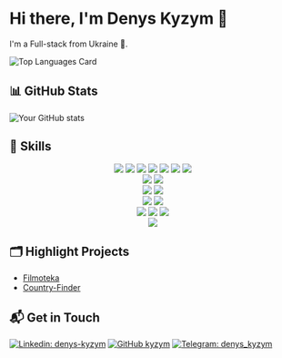 # Hi there, I'm Denys Kyzym 👋 


I'm a Full-stack from Ukraine 🚀. 


![Top Languages Card](https://github-readme-stats.vercel.app/api/top-langs/?username=kyzym&layout=compact)





## 📊 GitHub Stats

![Your GitHub stats](https://github-readme-stats.vercel.app/api?username=kyzym&show_icons=true&theme=tokyonight) 




## 💼 Skills

<div align="center">
    <img src="https://img.shields.io/badge/JavaScript-F7DF1E?style=for-the-badge&logo=javascript&logoColor=black">
   <img src="https://img.shields.io/badge/TypeScript-3178C6?style=for-the-badge&logo=typescript&logoColor=white">
    <img src="https://img.shields.io/badge/HTML-E34F26?style=for-the-badge&logo=html5&logoColor=white">
    <img src="https://img.shields.io/badge/CSS-1572B6?style=for-the-badge&logo=css3&logoColor=white">
  <img src="https://img.shields.io/badge/SASS-CC6699?style=for-the-badge&logo=sass&logoColor=white">
    <img src="https://img.shields.io/badge/React-61DAFB?style=for-the-badge&logo=react&logoColor=black">
  <img src="https://img.shields.io/badge/Redux-764ABC?style=for-the-badge&logo=redux&logoColor=white">

</div>
<div align="center">
<!--     <img src="https://img.shields.io/badge/TypeScript-3178C6?style=for-the-badge&logo=typescript&logoColor=white">
    <img src="https://img.shields.io/badge/HTML-E34F26?style=for-the-badge&logo=html5&logoColor=white">
    <img src="https://img.shields.io/badge/CSS-1572B6?style=for-the-badge&logo=css3&logoColor=white"> -->
</div>
<div align="center">
    
    
</div>
<div align="center">
    <img src="https://img.shields.io/badge/Webpack-8DD6F9?style=for-the-badge&logo=webpack&logoColor=black">
    <img src="https://img.shields.io/badge/Vite-646cff?style=for-the-badge&logo=vite&logoColor=white">
</div>
<div align="center">
    <img src="https://img.shields.io/badge/Git-F05032?style=for-the-badge&logo=git&logoColor=white">
    <img src="https://img.shields.io/badge/Markdown-000000?style=for-the-badge&logo=markdown&logoColor=white">
</div>
<div align="center">
    <img src="https://img.shields.io/badge/Express-000000?style=for-the-badge&logo=express&logoColor=white">
    <img src="https://img.shields.io/badge/MongoDB-47A248?style=for-the-badge&logo=mongodb&logoColor=white">
</div>
<div align="center">
    <img src="https://img.shields.io/badge/Node.js-339933?style=for-the-badge&logo=node.js&logoColor=white">
    <img src="https://img.shields.io/badge/Docker-2496ED?style=for-the-badge&logo=docker&logoColor=white">
    <img src="https://img.shields.io/badge/Firebase-FFCA28?style=for-the-badge&logo=firebase&logoColor=black">
</div>
<div align="center">
    <img src="https://img.shields.io/badge/React_Native-61DBFB?style=for-the-badge&logo=react&logoColor=black">
</div>




## 🗂️ Highlight Projects

- [Filmoteka](https://kyzym.github.io/this-team/)
- [Country-Finder](https://kyzym.github.io/country-finder/)

## 📬 Get in Touch

[![Linkedin: denys-kyzym](https://img.shields.io/badge/-Denys%20Kyzym-blue?style=flat-square&logo=Linkedin&logoColor=white&link=https://www.linkedin.com/in/denys-kyzym/)](https://www.linkedin.com/in/denys-kyzym/)
[![GitHub kyzym](https://img.shields.io/github/followers/kyzym?label=follow&style=social)](https://github.com/kyzym)
[![Telegram: denys_kyzym](https://img.shields.io/badge/-Denys%20Kyzym-blue?style=flat-square&logo=Telegram&logoColor=white&link=https://t.me/denys_kyzym/)](https://t.me/denys_kyzym/)






